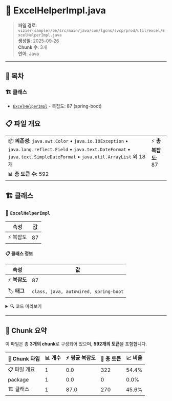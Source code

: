 # 📄 ExcelHelperImpl.java

> **파일 경로**: `vizier(sample)/be/src/main/java/com/lgcns/svcp/prod/util/excel/ExcelHelperImpl.java`  
> **생성일**: 2025-09-26  
> **Chunk 수**: 3개  
> **언어**: Java
---

## 📑 목차

### 🏗️ 클래스
- [`ExcelHelperImpl`](#class-excelhelperimpl) - 복잡도: 87 (spring-boot)

## 📋 파일 개요

| | |
|--|--|
| 📦 **의존성**: `java.awt.Color` • `java.io.IOException` • `java.lang.reflect.Field` • `java.text.DateFormat` • `java.text.SimpleDateFormat` • `java.util.ArrayList` 외 18개 | ⚡ **총 복잡도**: 87 |
| 📊 **총 토큰 수**: 592 |  |



## 🏗️ 클래스

### <a id="class-excelhelperimpl"></a>🎯 `ExcelHelperImpl`

| 속성 | 값 |
|------|----|
| ⚡ 복잡도 | 87 |



#### 📋 클래스 정보

| 속성 | 값 |
|------|----|
| ⚡ **복잡도** | 87 || 📍 **라인 범위** | 33-33 |
| 🏷️ **태그** | `class, java, autowired, spring-boot` || 🏗️ **프레임워크** | `spring-boot` |

<details>
<summary>🔍 코드 미리보기</summary>

```java
public class ExcelHelperImpl implements ExcelHelper {

	private Class<?> tClass;

	@Autowired
	public MessageSource messageSource;

	@Override
	public void downloadExcel(ExcelInput input, HttpServletResponse response, boolean isCustomTemplate) {
		if (System.getProperty("org.apache.poi.ss.ignoreMissingFontSystem") == null) {
			System.setProperty("org.apache.poi.ss.ignoreMissingFontSystem", "true");
		}
		ExcelWriter excelWriter = new ExcelWriter(input.getExtention());
		try (ServletOutputStream outputStream = response.getOutputStream();
				Workbook workbook = excelWriter.getWorkbook();) {
			response.setContentType("application/octet-stream");
			String headerKey = "Content-Disposition";
			String headerValue = "attachment; filename="
					+ createExcelFileName(input.getFileName(), input...
```

**Chunk 정보**
- 🆔 **ID**: `7c7cc045108a`
- 📍 **라인**: 33-33
- 📊 **토큰**: 270
- 🏷️ **태그**: `class, java, autowired, spring-boot`

</details>

---





## 🧩 Chunk 요약

이 파일은 총 **3개의 chunk**로 구성되어 있으며, **592개의 토큰**을 포함합니다.

| 🧩 Chunk 타입 | 📊 개수 | ⚡ 평균 복잡도 | 📝 총 토큰 | 📈 비율 |
|---------------|--------|-------------|----------|--------|
| 📋 파일 개요 | 1 | 0.0 | 322 | 54.4% |
| package | 1 | 0.0 | 0 | 0.0% |
| 🏗️ 클래스 | 1 | 87.0 | 270 | 45.6% |

